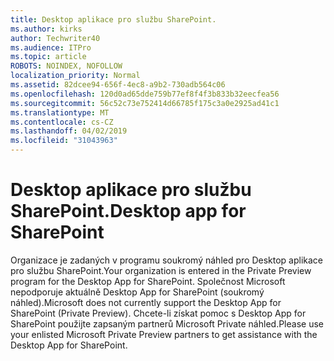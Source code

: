 ```yaml
---
title: Desktop aplikace pro službu SharePoint.
ms.author: kirks
author: Techwriter40
ms.audience: ITPro
ms.topic: article
ROBOTS: NOINDEX, NOFOLLOW
localization_priority: Normal
ms.assetid: 82dcee94-656f-4ec8-a9b2-730adb564c06
ms.openlocfilehash: 120d0ad65dde759b77ef8f4f3b833b32eecfea56
ms.sourcegitcommit: 56c52c73e752414d66785f175c3a0e2925ad41c1
ms.translationtype: MT
ms.contentlocale: cs-CZ
ms.lasthandoff: 04/02/2019
ms.locfileid: "31043963"
---
```

# <a name="desktop-app-for-sharepoint"></a><span data-ttu-id="25bbd-102">Desktop aplikace pro službu SharePoint.</span><span class="sxs-lookup"><span data-stu-id="25bbd-102">Desktop app for SharePoint</span></span>

<span data-ttu-id="25bbd-103">Organizace je zadaných v programu soukromý náhled pro Desktop aplikace pro službu SharePoint.</span><span class="sxs-lookup"><span data-stu-id="25bbd-103">Your organization is entered in the Private Preview program for the Desktop App for SharePoint.</span></span> <span data-ttu-id="25bbd-104">Společnost Microsoft nepodporuje aktuálně Desktop App for SharePoint (soukromý náhled).</span><span class="sxs-lookup"><span data-stu-id="25bbd-104">Microsoft does not currently support the Desktop App for SharePoint (Private Preview).</span></span> <span data-ttu-id="25bbd-105">Chcete-li získat pomoc s Desktop App for SharePoint použijte zapsaným partnerů Microsoft Private náhled.</span><span class="sxs-lookup"><span data-stu-id="25bbd-105">Please use your enlisted Microsoft Private Preview partners to get assistance with the Desktop App for SharePoint.</span></span>
